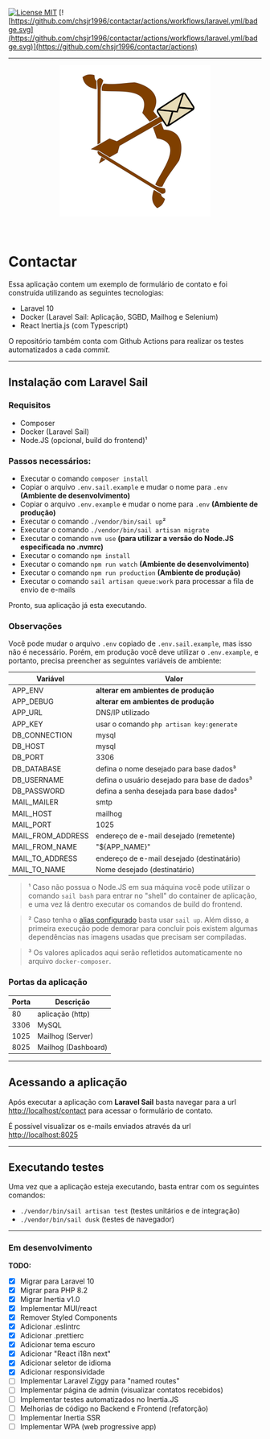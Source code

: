 [![License MIT](https://img.shields.io/github/license/chsjr1996/contactar)](https://github.com/chsjr1996/contactar/blob/main/LICENSE) [![https://github.com/chsjr1996/contactar/actions/workflows/laravel.yml/badge.svg](https://github.com/chsjr1996/contactar/actions/workflows/laravel.yml/badge.svg)](https://github.com/chsjr1996/contactar/actions)

---

<p align="center">
  <img src="https://raw.githubusercontent.com/chsjr1996/contactar/main/public/img/contactar-small.png" />
</p>

<br>

# Contactar

Essa aplicação contem um exemplo de formulário de contato e foi construída utilizando as seguintes tecnologias:

-   Laravel 10
-   Docker (Laravel Sail: Aplicação, SGBD, Mailhog e Selenium)
-   React Inertia.js (com Typescript)

O repositório também conta com Github Actions para realizar os testes automatizados a cada _commit_.

---

## Instalação com Laravel Sail

### Requisitos

-   Composer
-   Docker (Laravel Sail)
-   Node.JS (opcional, build do frontend)¹

### Passos necessários:

-   Executar o comando `composer install`
-   Copiar o arquivo `.env.sail.example` e mudar o nome para `.env` **(Ambiente de desenvolvimento)**
-   Copiar o arquivo `.env.example` e mudar o nome para `.env` **(Ambiente de produção)**
-   Executar o comando `./vendor/bin/sail up`²
-   Executar o comando `./vendor/bin/sail artisan migrate`
-   Executar o comando `nvm use` **(para utilizar a versão do Node.JS especificada no .nvmrc)**
-   Executar o comando `npm install`
-   Executar o comando `npm run watch` **(Ambiente de desenvolvimento)**
-   Executar o comando `npm run production` **(Ambiente de produção)**
-   Executar o comando `sail artisan queue:work` para processar a fila de envio de e-mails

Pronto, sua aplicação já esta executando.

### Observações

Você pode mudar o arquivo `.env` copiado de `.env.sail.example`, mas isso não é necessário. Porém, em produção você deve utilizar o `.env.example`, e portanto, precisa preencher as seguintes variáveis de ambiente:

| Variável          | Valor                                         |
| ----------------- | --------------------------------------------- |
| APP_ENV           | **alterar em ambientes de produção**          |
| APP_DEBUG         | **alterar em ambientes de produção**          |
| APP_URL           | DNS/IP utilizado                              |
| APP_KEY           | usar o comando `php artisan key:generate`     |
| DB_CONNECTION     | mysql                                         |
| DB_HOST           | mysql                                         |
| DB_PORT           | 3306                                          |
| DB_DATABASE       | defina o nome desejado para base dados³       |
| DB_USERNAME       | defina o usuário desejado para base de dados³ |
| DB_PASSWORD       | defina a senha desejada para base dados³      |
| MAIL_MAILER       | smtp                                          |
| MAIL_HOST         | mailhog                                       |
| MAIL_PORT         | 1025                                          |
| MAIL_FROM_ADDRESS | endereço de e-mail desejado (remetente)       |
| MAIL_FROM_NAME    | "${APP_NAME}"                                 |
| MAIL_TO_ADDRESS   | endereço de e-mail desejado (destinatário)    |
| MAIL_TO_NAME      | Nome desejado (destinatário)                  |

> ¹ Caso não possua o Node.JS em sua máquina você pode utilizar o comando `sail bash` para entrar no "shell" do container de aplicação, e uma vez lá dentro executar os comandos de build do frontend.

> ² Caso tenha o [alias configurado](https://laravel.com/docs/8.x/sail#configuring-a-bash-alias) basta usar `sail up`. Além disso, a primeira execução pode demorar para concluir pois existem algumas dependências nas imagens usadas que precisam ser compiladas.

> ³ Os valores aplicados aqui serão refletidos automaticamente no arquivo `docker-composer`.

### Portas da aplicação

| Porta | Descrição           |
| ----- | ------------------- |
| 80    | aplicação (http)    |
| 3306  | MySQL               |
| 1025  | Mailhog (Server)    |
| 8025  | Mailhog (Dashboard) |

---

## Acessando a aplicação

Após executar a aplicação com **Laravel Sail** basta navegar para a url [http://localhost/contact](http://localhost/contact) para acessar o formulário de contato.

É possível visualizar os e-mails enviados através da url [http://localhost:8025](http://localhost:8025)

---

## Executando testes

Uma vez que a aplicação esteja executando, basta entrar com os seguintes comandos:

-   `./vendor/bin/sail artisan test` (testes unitários e de integração)
-   `./vendor/bin/sail dusk` (testes de navegador)

---

### Em desenvolvimento

**TODO:**

- [x] Migrar para Laravel 10
- [x] Migrar para PHP 8.2
- [x] Migrar Inertia v1.0
- [x] Implementar MUI/react
- [x] Remover Styled Components
- [x] Adicionar .eslintrc
- [x] Adicionar .prettierc
- [x] Adicionar tema escuro
- [x] Adicionar "React i18n next"
- [x] Adicionar seletor de idioma
- [x] Adicionar responsividade
- [ ] Implementar Laravel Ziggy para "named routes"
- [ ] Implementar página de admin (visualizar contatos recebidos)
- [ ] Implementar testes automatizados no Inertia.JS
- [ ] Melhorias de código no Backend e Frontend (refatorção)
- [ ] Implementar Inertia SSR
- [ ] Implementar WPA (web progressive app)
